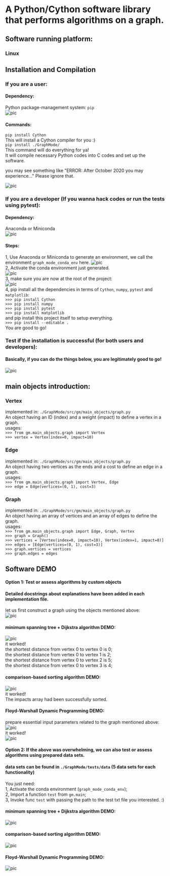 # A Python/Cython software library that performs algorithms on a graph.  

## Software running platform:  
### Linux

## Installation and Compilation  

### If you are a user:  
#### Dependency:
Python package-management system: `pip`  
![pic](resources/readme_pics/gm_demo4.png)   
#### Commands:  
`pip install Cython`  
This will install a Cython compiler for you :)  
`pip install ./GraphMode/`  
This command will do everything for ya!  
It will compile necessary Python codes into C codes and set up the software.  

you may see something like "ERROR: After October 2020 you may experience..."  Please ignore that.  

![pic](resources/readme_pics/gm_demo1.png)    

### If you are a developer (If you wanna hack codes or run the tests using pytest):    
#### Dependency:  
Anaconda or Miniconda  
![pic](resources/readme_pics/gm_demo3.png)   
#### Steps:    
1, Use Anaconda or Miniconda to generate an environment, we call the environment `graph_mode_conda_env` here.
![pic](resources/readme_pics/gm_demo2.png)    
2, Activate the conda environment just generated.  
![pic](resources/readme_pics/gm_demo5.png)    
3, make sure you are now at the root of the project:  
![pic](resources/readme_pics/gm_demo6.png)    
4, pip install all the dependencies in terms of `Cython`, `numpy`, `pytest` and `matplotlib`:  
`>>> pip install Cython`  
`>>> pip install numpy`  
`>>> pip install pytest`  
`>>> pip install matplotlib`  
and pip install this project itself to setup everything.  
`>>> pip install --editable .`  
You are good to go!  

### Test if the installation is successful (for both users and developers):  
#### Basically, if you can do the things below, you are legitimately good to go!  
![pic](resources/readme_pics/gm_demo7.png)   

## main objects introduction:  
### Vertex
implemented in: `./GraphMode/src/gm/main_objects/graph.py`  
An object having an ID (index) and a weight (impact) to define a vertex in a graph.  
usages:  
`>>> from gm.main_objects.graph import Vertex`  
`>>> vertex = Vertex(index=0, impact=10)`  
### Edge  
implemented in: `./GraphMode/src/gm/main_objects/graph.py`  
An object having two vertices as the ends and a cost to define an edge in a graph.  
usages:  
`>>> from gm.main_objects.graph import Vertex, Edge`  
`>>> edge = Edge(vertices=(0, 1), cost=3)`  
### Graph
implemented in: `./GraphMode/src/gm/main_objects/graph.py`  
An object having an array of vertices and an array of edges to define the graph.  
usages:  
`>>> from gm.main_objects.graph import Edge, Graph, Vertex`  
`>>> graph = Graph()`  
`>>> vertices = [Vertex(index=0, impact=10), Vertex(index=1, impact=8)]`  
`>>> edges = [Edge(vertices=(0, 1), cost=3)]`  
`>>> graph.vertices = vertices`  
`>>> graph.edges = edges`  

## Software DEMO  
#### Option 1: Test or assess algorithms by custom objects  
#### Detailed docstrings about explanations have been added in each implementation file.
let us first construct a graph using the objects mentioned above:  
![pic](resources/readme_pics/gm_demo9.png)   
#### minimum spanning tree + Dijkstra algorithm DEMO:  
![pic](resources/readme_pics/gm_demo10.png)  
it worked!  
the shortest distance from vertex 0 to vertex 0 is 0;  
the shortest distance from vertex 0 to vertex 1 is 2;  
the shortest distance from vertex 0 to vertex 2 is 5;  
the shortest distance from vertex 0 to vertex 3 is 4;  
#### comparison-based sorting algorithm DEMO:  
![pic](resources/readme_pics/gm_demo11.png)  
it worked!  
The impacts array had been successfully sorted.  
#### Floyd-Warshall Dynamic Programming DEMO:  
prepare essential input parameters related to the graph mentioned above:  
![pic](resources/readme_pics/gm_demo12.png)  
it worked!  
![pic](resources/readme_pics/gm_demo13.png) 

#### Option 2: If the above was overwhelming, we can also test or assess algorithms using prepared data sets.  
#### data sets can be found in `./GraphMode/tests/data` (5 data sets for each functionality)  
You just need:  
1, Activate the conda environment (`graph_mode_conda_env`);  
2, Import a function `test` from `gm.main`;  
3, Invoke func `test` with passing the path to the test txt file you interested. :)  
#### minimum spanning tree + Dijkstra algorithm DEMO:  
![pic](resources/readme_pics/gm_demo14.png)  
#### comparison-based sorting algorithm DEMO:  
![pic](resources/readme_pics/gm_demo15.png)  
#### Floyd-Warshall Dynamic Programming DEMO:  
![pic](resources/readme_pics/gm_demo16.png)  